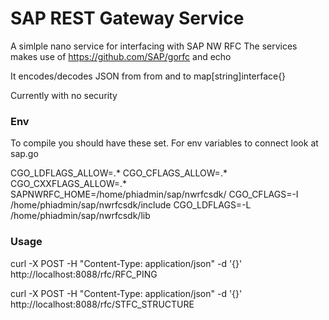 # SAP REST Gateway Service

A simlple nano service for interfacing with SAP NW RFC
The services makes use of https://github.com/SAP/gorfc and echo

It encodes/decodes JSON from from and to map[string]interface{}

Currently with no security

### Env

To compile you should have these set. For env variables to connect look at sap.go

CGO_LDFLAGS_ALLOW=.*
CGO_CFLAGS_ALLOW=.*
CGO_CXXFLAGS_ALLOW=.*
SAPNWRFC_HOME=/home/phiadmin/sap/nwrfcsdk/
CGO_CFLAGS=-I /home/phiadmin/sap/nwrfcsdk/include
CGO_LDFLAGS=-L /home/phiadmin/sap/nwrfcsdk/lib

### Usage

curl -X POST -H "Content-Type: application/json" -d '{}' http://localhost:8088/rfc/RFC_PING

curl -X POST -H "Content-Type: application/json" -d '{}' http://localhost:8088/rfc/STFC_STRUCTURE
